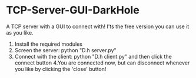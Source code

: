 # TCP-Server-GUI-DarkHole
A TCP server with a GUI to connect with! I'ts the free version you can use it as you like.

1. Install the required modules
2. Screen the server:
python "D.h server.py"
3. Connect with the client:
python "D.h client.py"
and then click the connect button
4.You are connected now, but can disconnect whenever you like by clicking the 'close' button!
  
